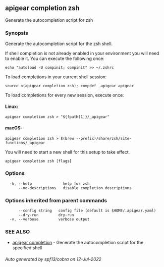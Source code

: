 ## apigear completion zsh

Generate the autocompletion script for zsh

### Synopsis

Generate the autocompletion script for the zsh shell.

If shell completion is not already enabled in your environment you will need
to enable it.  You can execute the following once:

	echo "autoload -U compinit; compinit" >> ~/.zshrc

To load completions in your current shell session:

	source <(apigear completion zsh); compdef _apigear apigear

To load completions for every new session, execute once:

#### Linux:

	apigear completion zsh > "${fpath[1]}/_apigear"

#### macOS:

	apigear completion zsh > $(brew --prefix)/share/zsh/site-functions/_apigear

You will need to start a new shell for this setup to take effect.


```
apigear completion zsh [flags]
```

### Options

```
  -h, --help              help for zsh
      --no-descriptions   disable completion descriptions
```

### Options inherited from parent commands

```
      --config string   config file (default is $HOME/.apigear.yaml)
      --dry-run         dry-run
  -v, --verbose         verbose output
```

### SEE ALSO

* [apigear completion](apigear_completion.md)	 - Generate the autocompletion script for the specified shell

###### Auto generated by spf13/cobra on 12-Jul-2022
